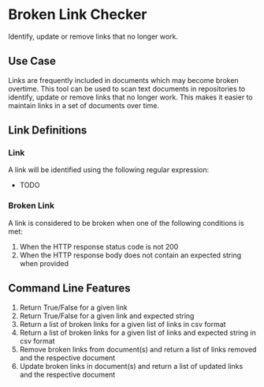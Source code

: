 # Broken Link Checker

Identify, update or remove links that no longer work.

## Use Case

Links are frequently included in documents which may become broken overtime. This tool can be used to scan text documents in repositories to identify, update or remove links that no longer work. This makes it easier to maintain links in a set of documents over time.

## Link Definitions 

### Link

A link will be identified using the following regular expression:

- TODO

### Broken Link

A link is considered to be broken when one of the following conditions is met:

1. When the HTTP response status code is not 200
2. When the HTTP response body does not contain an expected string when provided

## Command Line Features

1. Return True/False for a given link
2. Return True/False for a given link and expected string
3. Return a list of broken links for a given list of links in csv format
4. Return a list of broken links for a given list of links and expected string in csv format
5. Remove broken links from document(s) and return a list of links removed and the respective document
6. Update broken links in document(s) and return a list of updated links and the respective document
